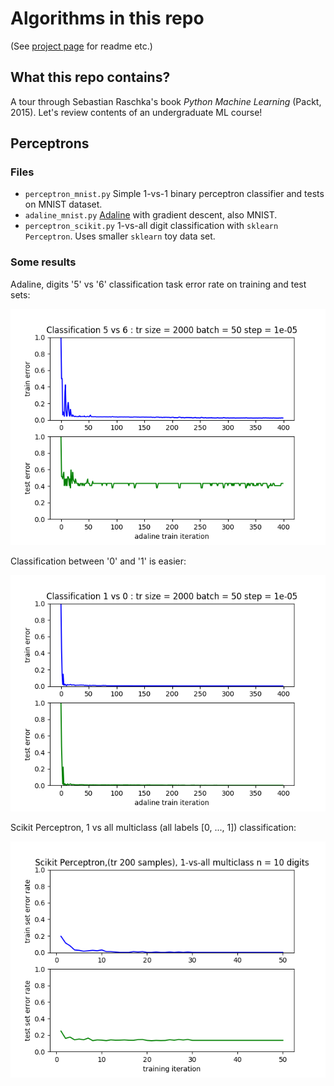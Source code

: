 # Algorithms in this repo

(See [project page](https://github.com/aa-m-sa/lwmll-code) for readme etc.)

## What this repo contains?

A tour through Sebastian Raschka's book *Python Machine Learning* (Packt, 2015).
Let's review contents of an undergraduate ML course!

## Perceptrons

### Files

* `perceptron_mnist.py` Simple 1-vs-1 binary perceptron classifier and tests on MNIST dataset.
* `adaline_mnist.py` [Adaline](https://en.wikipedia.org/wiki/ADALINE) with gradient descent, also MNIST.
* `perceptron_scikit.py` 1-vs-all digit classification with `sklearn` `Perceptron`. Uses smaller `sklearn` toy data set.

### Some results

Adaline, digits '5' vs '6' classification task error rate on training and test sets:

![](https://github.com/aa-m-sa/lwmll-code/raw/master/pics/ada_error_56.png)

Classification between '0' and '1' is easier:

![](https://github.com/aa-m-sa/lwmll-code/raw/master/pics/ada_error_10.png)

Scikit Perceptron, 1 vs all multiclass (all labels [0, ..., 1]) classification:

![](https://github.com/aa-m-sa/lwmll-code/raw/master/pics/percep_scikit_error_200.png)
